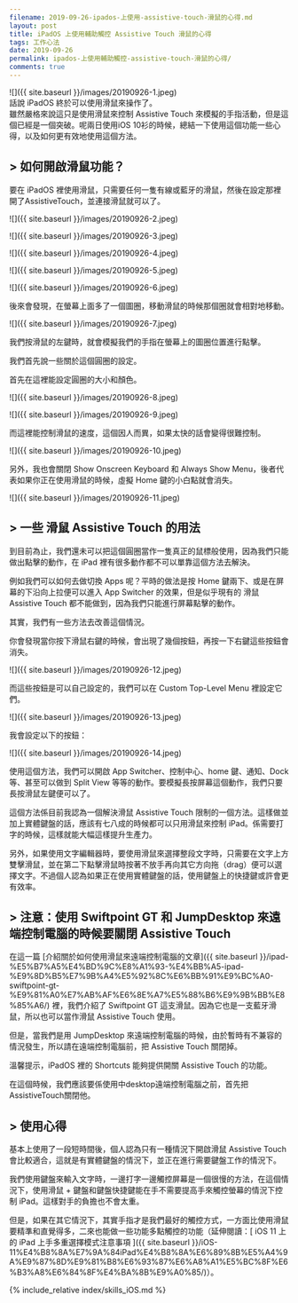 ```yaml
---
filename: 2019-09-26-ipados-上使用-assistive-touch-滑鼠的心得.md
layout: post
title: iPadOS 上使用輔助觸控 Assistive Touch 滑鼠的心得
tags: 工作心法
date: 2019-09-26
permalink: ipados-上使用輔助觸控-assistive-touch-滑鼠的心得/
comments: true
---
```


![]({{ site.baseurl }}/images/20190926-1.jpeg)  
話說 iPadOS 終於可以使用滑鼠來操作了。  
雖然嚴格來說這只是使用滑鼠來控制 Assistive Touch 來模擬的手指活動，但是這個已經是一個突破。呢兩日使用iOS 10衫的時候，總結一下使用這個功能一些心得，以及如何更有效地使用這個方法。

## > 如何開啟滑鼠功能？

要在 iPadOS 裡使用滑鼠，只需要任何一隻有線或藍牙的滑鼠，然後在設定那裡開了AssistiveTouch，並連接滑鼠就可以了。

![]({{ site.baseurl }}/images/20190926-2.jpeg)

![]({{ site.baseurl }}/images/20190926-3.jpeg)

![]({{ site.baseurl }}/images/20190926-4.jpeg)

![]({{ site.baseurl }}/images/20190926-5.jpeg)

![]({{ site.baseurl }}/images/20190926-6.jpeg)

後來會發現，在螢幕上面多了一個圖圈，移動滑鼠的時候那個圈就會相對地移動。

![]({{ site.baseurl }}/images/20190926-7.jpeg)

我們按滑鼠的左鍵時，就會模擬我們的手指在螢幕上的圖圈位置進行點擊。

我們首先說一些關於這個圓圈的設定。

首先在這裡能設定圓圈的大小和顏色。

![]({{ site.baseurl }}/images/20190926-8.jpeg)

![]({{ site.baseurl }}/images/20190926-9.jpeg)

而這裡能控制滑鼠的速度，這個因人而異，如果太快的話會變得很難控制。

![]({{ site.baseurl }}/images/20190926-10.jpeg)

另外，我也會關閉 Show Onscreen Keyboard 和 Always Show Menu，後者代表如果你正在使用滑鼠的時候，虛擬 Home 鍵的小白點就會消失。

![]({{ site.baseurl }}/images/20190926-11.jpeg)

## > 一些 滑鼠 Assistive Touch 的用法

到目前為止，我們還未可以把這個圓圈當作一隻真正的鼠標般使用，因為我們只能做出點擊的動作，在 iPad 裡有很多動作都不可以單靠這個方法去解決。

例如我們可以如何去做切換 Apps 呢？平時的做法是按 Home 鍵兩下、或是在屏幕的下沿向上拉便可以進入 App Switcher 的效果，但是似乎現有的 滑鼠 Assistive Touch 都不能做到，因為我們只能進行屏幕點擊的動作。

其實，我們有一些方法去改善這個情況。

你會發現當你按下滑鼠右鍵的時候，會出現了幾個按鈕，再按一下右鍵這些按鈕會消失。

![]({{ site.baseurl }}/images/20190926-12.jpeg)

而這些按鈕是可以自己設定的，我們可以在 Custom Top-Level Menu 裡設定它們。

![]({{ site.baseurl }}/images/20190926-13.jpeg)

我會設定以下的按鈕：

![]({{ site.baseurl }}/images/20190926-14.jpeg)

使用這個方法，我們可以開啟 App Switcher、控制中心、home 鍵、通知、Dock 等、甚至可以做到 Split View 等等的動作。要模擬長按屏幕這個動作，我們只要長按滑鼠左鍵便可以了。

這個方法係目前我認為一個解決滑鼠 Assistive Touch 限制的一個方法。這樣做並加上實體鍵盤的話，應該有七八成的時候都可以只用滑鼠來控制 iPad。係需要打字的時候，這樣就能大幅這樣提升生產力。

另外，如果使用文字編輯器時，要使用滑鼠來選擇整段文字時，只需要在文字上方雙擊滑鼠，並在第二下點擊滑鼠時按著不放手再向其它方向拖（drag）便可以選擇文字。不過個人認為如果正在使用實體鍵盤的話，使用鍵盤上的快捷鍵或許會更有效率。

## > 注意：使用 Swiftpoint GT 和 JumpDesktop 來遠端控制電腦的時候要關閉 Assistive Touch

在這一篇 [介紹關於如何使用滑鼠來遠端控制電腦的文章]({{ site.baseurl }}/ipad-%E5%B7%A5%E4%BD%9C%E8%A1%93-%E4%BB%A5-ipad-%E9%8D%B5%E7%9B%A4%E5%92%8C%E6%BB%91%E9%BC%A0-swiftpoint-gt-%E9%81%A0%E7%AB%AF%E6%8E%A7%E5%88%B6%E9%9B%BB%E8%85%A6/) 裡，我們介紹了 Swiftpoint GT 這支滑鼠。因為它也是一支藍牙滑鼠，所以也可以當作滑鼠 Assistive Touch 使用。

但是，當我們是用 JumpDesktop 來遠端控制電腦的時候，由於暫時有不兼容的情況發生，所以請在遠端控制電腦前，把 Assistive Touch 關閉掉。

溫馨提示，iPadOS 裡的 Shortcuts 能夠提供開關 Assistive Touch 的功能。

在這個時候，我們應該要係使用中desktop遠端控制電腦之前，首先把AssistiveTouch關閉他。

## > 使用心得

基本上使用了一段短時間後，個人認為只有一種情況下開啟滑鼠 Assistive Touch 會比較適合，這就是有實體鍵盤的情況下，並正在進行需要鍵盤工作的情況下。

我們使用鍵盤來輸入文字時，一邊打字一邊觸控屏幕是一個很慢的方法，在這個情況下，使用滑鼠 + 鍵盤和鍵盤快捷鍵能在手不需要提高手來觸控螢幕的情況下控制 iPad。這樣對手的負擔也不會太重。

但是，如果在其它情況下，其實手指才是我們最好的觸控方式，一方面比使用滑鼠要精準和直覺得多，二來也能做一些功能多點觸控的功能（延伸閱讀：[ iOS 11 上的 iPad 上手多重選擇模式注意事項 ]({{ site.baseurl }}/iOS-11%E4%B8%8A%E7%9A%84iPad%E4%B8%8A%E6%89%8B%E5%A4%9A%E9%87%8D%E9%81%B8%E6%93%87%E6%A8%A1%E5%BC%8F%E6%B3%A8%E6%84%8F%E4%BA%8B%E9%A0%85/)）。

{% include_relative index/skills_iOS.md %}
